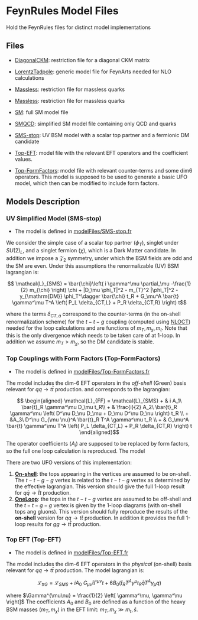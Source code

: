 # FeynRules Model Files

Hold the FeynRules files for distinct model implementations

## Files


* [DiagonalCKM](./DiagonalCKM.rst): restriction file for a diagonal CKM matrix

* [LorentzTadpole](./LorentzTadpole.gen): generic model file for FeynArts needed for NLO calculations

* [Massless](./Massless.rst): restriction file for massless quarks

* [Massless](./Massless.rst): restriction file for massless quarks

* [SM](./SM.fr): full SM model file

* [SMQCD](./SMQCD.fr): simplified SM model file containing only QCD and quarks

* [SMS-stop](./SMS-stop.fr): UV BSM model with a scalar top partner and a fermionic DM candidate

* [Top-EFT](./Top-EFT.fr): model file with the relevant EFT operators and the coefficient values.

* [Top-FormFactors](./Top-EFT.fr): model file with relevant counter-terms and some dim6 operators. This model is supposed to be used to generate a basic UFO model, which then can be modified to include form factors.


## Models Description

### UV Simplified Model (SMS-stop)

 * The model is defined in [modelFiles/SMS-stop.fr](./modelFiles/SMS-stop.fr)

We consider the simple case of a scalar top partner ($\phi_T$), singlet under $SU(2)_L$, and a singlet fermion ($\chi$),
which is a Dark Matter candidate. In addition we impose a $\mathcal{Z}_2$ symmetry, under which the BSM fields are odd and the SM are even. Under this assumptions the renormalizable (UV) BSM lagrangian is:

```math
    \mathcal{L}_{SMS} = \bar{\chi}\left( i \gamma^\mu \partial_\mu -\frac{1}{2} m_{\chi} \right) \chi + |D_\mu \phi_T|^2 - m_{T}^2 |\phi_T|^2 - y_{\mathrm{DM}} \phi_T^\dagger \bar{\chi} t_R + G_\mu^A \bar{t} \gamma^\mu T^A \left( P_L \delta_{CT,L} + P_R \delta_{CT,R} \right) t
```

where the terms $\delta_{CT,a}$ correspond to the counter-terms (in the on-shell renormalization scheme) for the $t-t-g$ coupling (computed using [NLOCT](https://arxiv.org/abs/1406.3030)) needed for the loop calculations and are functions of $m_T,m_{\chi},m_t$. Note that this is the only divergence which needs to be taken care of at 1-loop.
In addition we assume $m_T > m_{\chi}$, so the DM candidate is stable.

### Top Couplings with Form Factors (Top-FormFactors)

 * The model is defined in [modelFiles/Top-FormFactors.fr](./modelFiles/Top-FormFactors.fr)


The model includes the dim-6 EFT operators in the *off-shell* (Green) basis relevant for $q q \to t \bar{t}$ production.  and corresponds to the lagrangian:

```math
    \begin{aligned}
      \mathcal{L}_{FF} = \mathcal{L}_{SMS} + & i A_1\ \bar{t}_R \gamma^\mu D_\mu t_R\\
     + & \frac{i}{2} A_2\ \bar{t}_R \gamma^\mu \left( D^\nu D_\nu D_\mu + D_\mu D^\nu D_\nu \right)  t_R \\
     + &A_3\ D^\nu G_{\mu \nu}^A \bar{t}_R T^A \gamma^\mu t_R \\
     + & G_\mu^A \bar{t} \gamma^\mu T^A \left( P_L \delta_{CT,L} + P_R \delta_{CT,R} \right) t
    \end{aligned}
```

The operator coefficients ($A_i$) are supposed to be replaced by form factors, so the full one loop calculation is reproduced. The model

There are two UFO versions of this implementation:

 1. [**On-shell**](./Models/Top-FormFactors-UFO/lorentz_onshell.py): the tops appearing in the vertices are assumed to be on-shell. The $t-t-g-g$ vertex is related to the $t-t-g$ vertex as determined by the effective lagrangian. This version should give the full 1-loop result for $q \bar{q} \to \bar{t} t$ production.
 2. [**OneLoop**](./Models/Top-FormFactors-UFO/lorentz_oneloop.py): the tops in the $t-t-g$ vertex are assumed to be off-shell and the $t-t-g-g$ vertex is given by the 1-loop diagrams (with on-shell tops ang gluons). This version should fully reproduce the results of the **on-shell** version for $q q \to t \bar{t}$ production. In addition it provides the full 1-loop results for $g g \to t \bar{t}$ production.
 
#### 

### Top EFT (Top-EFT)

 * The model is defined in [modelFiles/Top-EFT.fr](./modelFiles/Top-EFT.fr)

The model includes the dim-6 EFT operators in the *physical* (on-shell) basis relevant for $q q \to t \bar{t}$ production. The model lagrangian is:

```math
    \mathcal{L}_{ttG} = \mathcal{L}_{SMS} + i A_0\ G_{\mu\nu} \bar{t} \Gamma^{\mu\nu} t + 6 B_0 \left( \bar{t}_R T^A \gamma^\mu t_R \bar{q} T^A \gamma_\mu q \right)
```

where $\Gamma^{\mu\nu} = \frac{1}{2} \left[ \gamma^\mu, \gamma^\nu \right]$ The coefficients $A_0$ and $B_0$ are defined as a function of the heavy BSM masses ($m_T,m_{\chi}$) in the EFT limit: $m_T,m_{\chi} \gg m_t,\hat{s}$.
